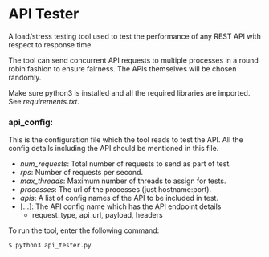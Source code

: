 # API Tester

A load/stress testing tool used to test the performance of any REST API with respect to response time.

The tool can send concurrent API requests to multiple processes in a round robin fashion to ensure fairness.
The APIs themselves will be chosen randomly.

Make sure python3 is installed and all the required libraries are imported. 
See *requirements.txt*.

### api_config:

This is the configuration file which the tool reads to test the API.
All the config details including the API should be mentioned in this file.

* _num_requests_: Total number of requests to send as part of test.
* _rps_: Number of requests per second.
* _max_threads_: Maximum number of threads to assign for tests.
* _processes_: The url of the processes (just hostname:port).
* _apis_: A list of config names of the API to be included in test.
* [...]: The API config name which has the API endpoint details 
  * request_type, api_url, payload, headers

To run the tool, enter the following command:
```commandline
$ python3 api_tester.py
```
